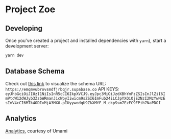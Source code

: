 # Project Zoe

## Developing

Once you've created a project and installed dependencies with `yarn`), start a development server:

```bash
yarn dev
```

## Database Schema

Check out [this link](https://supabase-schema.vercel.app/) to visualize the schema
URL: `https://emqmvubrovsmdfjrbqjr.supabase.co`
API KEYS: `eyJhbGciOiJIUzI1NiIsInR5cCI6IkpXVCJ9.eyJpc3MiOiJzdXBhYmFzZSIsInJlZiI6ImVtcW12dWJyb3ZzbWRmanJicWpyIiwicm9sZSI6ImFub24iLCJpYXQiOjE2NzI2MzYwNzEsImV4cCI6MTk4ODIxMjA3MX0.pIUyywodqU9ZkXMYF_M_ckpSsm7EzFC9FPih7NaPDOI`

## Analytics

[Analytics](https://analytics.umami.is/share/KSC4uIylCKfiEL4O/GoodLedger), courtesy of Umami
